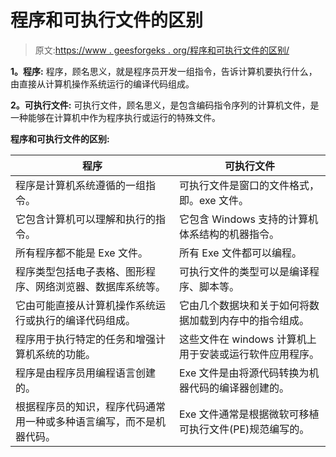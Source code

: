 # 程序和可执行文件的区别

> 原文:[https://www . geesforgeks . org/程序和可执行文件的区别/](https://www.geeksforgeeks.org/difference-between-program-and-executable-file/)

**1。程序:**
程序，顾名思义，就是程序员开发一组指令，告诉计算机要执行什么，由直接从计算机操作系统运行的编译代码组成。

**2。可执行文件:**
可执行文件，顾名思义，是包含编码指令序列的计算机文件，是一种能够在计算机中作为程序执行或运行的特殊文件。

**程序和可执行文件的区别:**

<center>

| 程序 | 可执行文件 |
| --- | --- |
| 程序是计算机系统遵循的一组指令。 | 可执行文件是窗口的文件格式，即。exe 文件。 |
| 它包含计算机可以理解和执行的指令。 | 它包含 Windows 支持的计算机体系结构的机器指令。 |
| 所有程序都不能是 Exe 文件。 | 所有 Exe 文件都可以编程。 |
| 程序类型包括电子表格、图形程序、网络浏览器、数据库系统等。 | 可执行文件的类型可以是编译程序、脚本等。 |
| 它由可能直接从计算机操作系统运行或执行的编译代码组成。 | 它由几个数据块和关于如何将数据加载到内存中的指令组成。 |
| 程序用于执行特定的任务和增强计算机系统的功能。 | 这些文件在 windows 计算机上用于安装或运行软件应用程序。 |
| 程序是由程序员用编程语言创建的。 | Exe 文件是由将源代码转换为机器代码的编译器创建的。 |
| 根据程序员的知识，程序代码通常用一种或多种语言编写，而不是机器代码。 | Exe 文件通常是根据微软可移植可执行文件(PE)规范编写的。 |

</center>